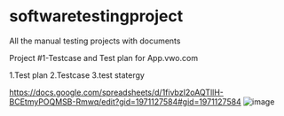 # softwaretestingproject
All the manual testing projects with documents



Project #1-Testcase and Test plan for App.vwo.com

1.Test plan
2.Testcase
3.test statergy

https://docs.google.com/spreadsheets/d/1fivbzI2oAQTllH-BCEtmyPOQMSB-Rmwq/edit?gid=1971127584#gid=1971127584
![image](https://github.com/user-attachments/assets/86a574a6-74ab-4f3f-91d3-4d5aa3504cec)

